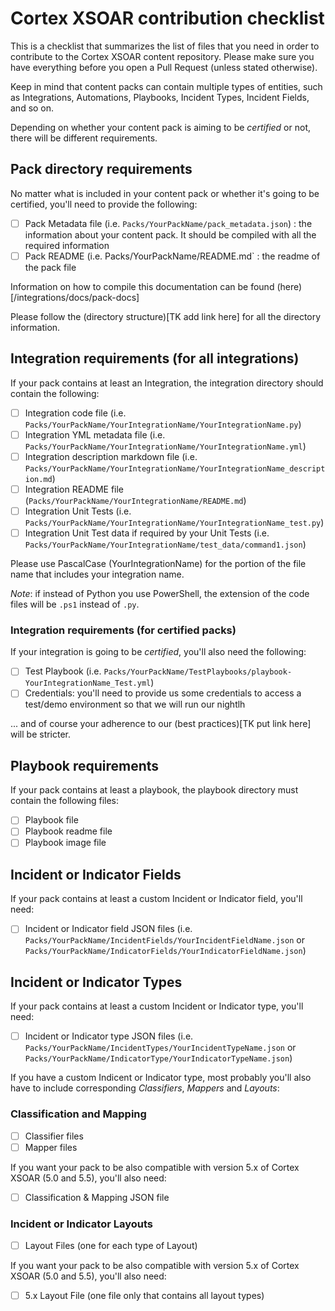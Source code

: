 # Cortex XSOAR contribution checklist

This is a checklist that summarizes the list of files that you need in order to contribute to the Cortex XSOAR content repository. Please make sure you have everything before you open a Pull Request (unless stated otherwise).

Keep in mind that content packs can contain multiple types of entities, such as Integrations, Automations, Playbooks, Incident Types, Incident Fields, and so on.

Depending on whether your content pack is aiming to be *certified* or not, there will be different requirements.

## Pack directory requirements

No matter what is included in your content pack or whether it's going to be certified, you'll need to provide the following:
- [ ] Pack Metadata file (i.e. `Packs/YourPackName/pack_metadata.json`) : the information about your content pack. It should be compiled with all the required information
- [ ] Pack README (i.e. Packs/YourPackName/README.md` : the readme of the pack file

Information on how to compile this documentation can be found (here)[/integrations/docs/pack-docs]

Please follow the (directory structure)[TK add link here] for all the directory information.

##  Integration requirements (for all integrations)

If your pack contains at least an Integration, the integration directory should contain the following:

- [ ] Integration code file (i.e. `Packs/YourPackName/YourIntegrationName/YourIntegrationName.py`)
- [ ] Integration YML metadata file (i.e. `Packs/YourPackName/YourIntegrationName/YourIntegrationName.yml`)
- [ ] Integration description markdown file (i.e. `Packs/YourPackName/YourIntegrationName/YourIntegrationName_description.md`)
- [ ] Integration README file (`Packs/YourPackName/YourIntegrationName/README.md`)
- [ ] Integration Unit Tests (i.e. `Packs/YourPackName/YourIntegrationName/YourIntegrationName_test.py`)
- [ ] Integration Unit Test data if required by your Unit Tests (i.e. `Packs/YourPackName/YourIntegrationName/test_data/command1.json`)

Please use PascalCase (YourIntegrationName) for the portion of the file name that includes your integration name.

*Note*: if instead of Python you use PowerShell, the extension of the code files will be `.ps1` instead of `.py`.

### Integration requirements (for certified packs)

If your integration is going to be *certified*, you'll also need the following:

- [ ] Test Playbook (i.e. `Packs/YourPackName/TestPlaybooks/playbook-YourIntegrationName_Test.yml`)
- [ ] Credentials: you'll need to provide us some credentials to access a test/demo environment so that we will run our nightlh

... and of course your adherence to our (best practices)[TK put link here] will be stricter.

## Playbook requirements

If your pack contains at least a playbook, the playbook directory must contain the following files:

- [ ] Playbook file
- [ ] Playbook readme file
- [ ] Playbook image file

## Incident or Indicator Fields

If your pack contains at least a custom Incident or Indicator field, you'll need:

- [ ] Incident or Indicator field JSON files (i.e. `Packs/YourPackName/IncidentFields/YourIncidentFieldName.json` or `Packs/YourPackName/IndicatorFields/YourIndicatorFieldName.json`)

## Incident or Indicator Types

If your pack contains at least a custom Incident or Indicator type, you'll need:

- [ ] Incident or Indicator type JSON files (i.e. `Packs/YourPackName/IncidentTypes/YourIncidentTypeName.json` or `Packs/YourPackName/IndicatorType/YourIndicatorTypeName.json`)

If you have a custom Indicent or Indicator type, most probably you'll also have to include corresponding *Classifiers*, *Mappers* and *Layouts*:

### Classification and Mapping

- [ ] Classifier files
- [ ] Mapper files

If you want your pack to be also compatible with version 5.x of Cortex XSOAR (5.0 and 5.5), you'll also need:

- [ ] Classification & Mapping JSON file

### Incident or Indicator Layouts

- [ ]  Layout Files (one for each type of Layout)

If you want your pack to be also compatible with version 5.x of Cortex XSOAR (5.0 and 5.5), you'll also need:

- [ ] 5.x Layout File (one file only that contains all layout types)
